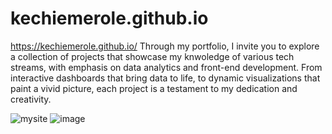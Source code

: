 # kechiemerole.github.io
https://kechiemerole.github.io/
Through my portfolio, I invite you to explore a collection of projects that showcase my knwoledge of various tech streams, with emphasis on data analytics and front-end development. From interactive dashboards that bring data to life, to dynamic visualizations that paint a vivid picture, each project is a testament to my dedication and creativity.


![mysite](https://github.com/kechiemerole/My-portfolio/assets/97633203/84e07172-dd8b-4699-a568-8a5b291b0c80)
![image](https://github.com/kechiemerole/kechiemerole.github.io/assets/97633203/8c94aa95-592d-40fd-bb35-7bf950e837da)
